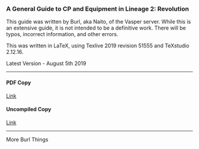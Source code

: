 ### A General Guide to CP and Equipment in Lineage 2: Revolution
This guide was written by Burl, aka Naito, of the Vasper server. 
While this is an extensive guide, it is not intended to be a definitive work.
There will be typos, incorrect information, and other errors.

This was written in LaTeX, using Texlive 2019 revision 51555 and TeXstudio 2.12.16.


Latest Version - August 5th 2019

***

#### PDF Copy
[Link](https://github.com/BurlL2R/Lineage-2-Revolution-Stuff/raw/master/L2R_CP_Guide.pdf)
#### Uncompiled Copy
[Link](https://github.com/BurlL2R/Lineage-2-Revolution-Stuff/raw/master/L2R_TeX.zip)

***

More Burl Things
